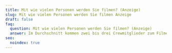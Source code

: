 ```yaml
---
title: Mit wie vielen Personen werden Sie filmen? (Anzeige)
slug: Mit wie vielen Personen werden Sie filmen Anzeige
draft: false
faq:
  question: Mit wie vielen Personen werden Sie filmen? (Anzeige)
  answer: Im Durchschnitt kommen zwei bis drei Crewmitglieder zum Filmen.
seo:
  noindex: true
---
```

